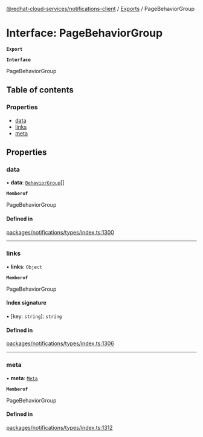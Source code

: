 [@redhat-cloud-services/notifications-client](../README.md) / [Exports](../modules.md) / PageBehaviorGroup

# Interface: PageBehaviorGroup

**`Export`**

**`Interface`**

PageBehaviorGroup

## Table of contents

### Properties

- [data](PageBehaviorGroup.md#data)
- [links](PageBehaviorGroup.md#links)
- [meta](PageBehaviorGroup.md#meta)

## Properties

### data

• **data**: [`BehaviorGroup`](BehaviorGroup.md)[]

**`Memberof`**

PageBehaviorGroup

#### Defined in

[packages/notifications/types/index.ts:1300](https://github.com/RedHatInsights/javascript-clients/blob/master/packages/notifications/types/index.ts#L1300)

___

### links

• **links**: `Object`

**`Memberof`**

PageBehaviorGroup

#### Index signature

▪ [key: `string`]: `string`

#### Defined in

[packages/notifications/types/index.ts:1306](https://github.com/RedHatInsights/javascript-clients/blob/master/packages/notifications/types/index.ts#L1306)

___

### meta

• **meta**: [`Meta`](Meta.md)

**`Memberof`**

PageBehaviorGroup

#### Defined in

[packages/notifications/types/index.ts:1312](https://github.com/RedHatInsights/javascript-clients/blob/master/packages/notifications/types/index.ts#L1312)

